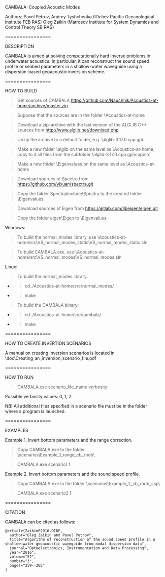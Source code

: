 CAMBALA: Coupled Acoustic Modes

Authors:
Pavel Petrov, Andrey Tyshchenko (Il'ichev Pacific Oceanological Institute FEB RAS) 
Oleg Zaikin (Matrosov Institute for System Dynamics and Control Theory SB RAS)


================

DESCRIPTION

CAMBALA is aimed at solving computationally hard inverse problems in underwater
acoustics. In particular, it can reconstruct the sound speed profile or seabed
parameters in a shallow-water waveguide using a dispersion-based geoacoustic 
inversion scheme.


================

HOW TO BUILD

> Get sources of CAMBALA https://github.com/Nauchnik/Acoustics-at-home/archive/master.zip

> Suppose that the sources are in the folder \Acoustics-at-home

> Download a zip-archive with the last version of the ALGLIB C++ sources from http://www.alglib.net/download.php

> Unzip the archive to a default folder, e.g. \alglib-3.17.0.cpp.gpl. 

> Make a new folder \alglib on the same level as \Acoustics-at-home, copy to it all files from the
subfolder \alglib-3.17.0.cpp.gpl\cpp\src

> Make a new folder \Eigenvalues on the same level as \Acoustics-at-home

> Download sources of Spectra from https://github.com/yixuan/spectra.git

> Copy the folder Spectra\include\Spectra to the created folder \Eigenvalues

> Download sources of Eigen from https://gitlab.com/libeigen/eigen.git

> Copy the folder eigen\Eigen to \Eigenvalues

Windows:

> To build the normal_modes library, use \Acoustics-at-home\src\VS_normal_modes_static\VS_normal_modes_static.sln

> To build CAMBALA.exe, use \Acoustics-at-home\src\VS_normal_modes\VS_normal_modes.sln

Linux:

> To build the normal_modes library:

- > cd ./Acoustics-at-home/src/normal_modes/

- > make

> To build the CAMBALA binary:

- > cd ./Acoustics-at-home/src/cambala/

- > make


================

HOW TO CREATE INVERTION SCENARIOS

A manual on creating inversion scenarios is located in
\doc\Creating_an_inversion_scenario_file.pdf


================

HOW TO RUN

> CAMBALA.exe scenario_file_name verbosity

Possible verbosity values: 0, 1, 2.

NB! All additional files specified in a scenario file must be in the folder where a program is launched. 


================

EXAMPLES

Example 1. Invert bottom parameters and the range correction.

> Copy CAMBALA.exe to the folder \scenarios\Example_1_range_cb_rhob\

> CAMBALA.exe scenario1 1

Example 2. Invert bottom parameters and the sound speed profile.

> Copy CAMBALA.exe to the folder \scenarios\Example_2_cb_rhob_ssp\

> CAMBALA.exe scenario2 1


================

CITATION

CAMBALA can be cited as follows:

```
@article{ZaikinP2016-OIDP,
  author="Oleg Zaikin and Pavel Petrov",
  title="Algorithm of reconstruction of the sound speed profile in a shallow-water geoacoustic waveguide from modal dispersion data",
  journal="Optoelectronics, Instrumentation and Data Processing",
  year="2016",
  volume="52",
  number="3",
  pages="259--265"
}

